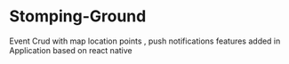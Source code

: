 # Stomping-Ground
Event Crud with map location points , push notifications features added in Application based on react native 
